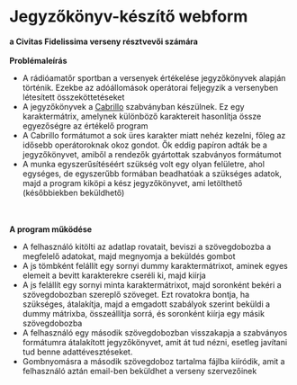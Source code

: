 <h1>Jegyzőkönyv-készítő webform</h1>
<b> a Civitas Fidelissima verseny résztvevői számára</b>
<br/>
<br/>
<b>Problémaleírás</b>
<ul>
  <li>A rádióamatőr sportban a versenyek értékelése jegyzőkönyvek alapján történik. Ezekbe az adóállomások operátorai feljegyzik a versenyben létesített összeköttetéseket</li>
  <li>A jegyzőkönyvek a <a href="https://www.fsarc.org/qsoparty/cabrillo.htm">Cabrillo</a> szabványban készülnek. Ez egy karaktermátrix, amelynek különböző karaktereit hasonlítja össze egyezőségre az értékelő program</li>
  <li>A Cabrillo formátumot a sok üres karakter miatt nehéz kezelni, főleg az idősebb operátoroknak okoz gondot. Ők eddig papíron adták be a jegyzőkönyvet, amiből a rendezők gyártottak szabványos formátumot</li>
  <li>A munka egyszerűsítéséért szükség volt egy olyan felületre, ahol egységes, de egyszerűbb formában beadhatóak a szükséges adatok, majd a program kiköpi a kész jegyzőkönyvet, ami letölthető (későbbiekben beküldhető)</li>
</ul>

<br/>
<br/>
<b>A program működése</b>
<ul>
  <li>A felhasználó kitölti az adatlap rovatait, beviszi a szövegdobozba a megfelelő adatokat, majd megnyomja a beküldés gombot</li>
  <li>A js tömbként felállít egy sornyi dummy karaktermátrixot, aminek egyes elemeit a bevitt karakterekre cseréli ki, majd kiírja</li> 
  <li>A js felállít egy sornyi minta karaktermátrixot, majd soronként bekéri a szövegdobozban szereplő szöveget. Ezt rovatokra bontja, ha szükséges, átalakítja, majd a emgadott szabályok szerint beküldi a dummy mátrixba, összeállítja sorrá, és soronként kiírja egy másik szövegdobozba</li>
  <li>A felhasználó egy második szövegdobozban visszakapja a szabványos formátumra átalakított jegyzőkönyvet, amit át tud nézni, esetleg javítani tud benne adattévesztéseket.</li>
  <li> Gombnyomásra a második szövegdoboz tartalma fájlba kiíródik, amit a felhasználó aztán email-ben beküldhet a verseny szervezőinek</li>
</ul>
